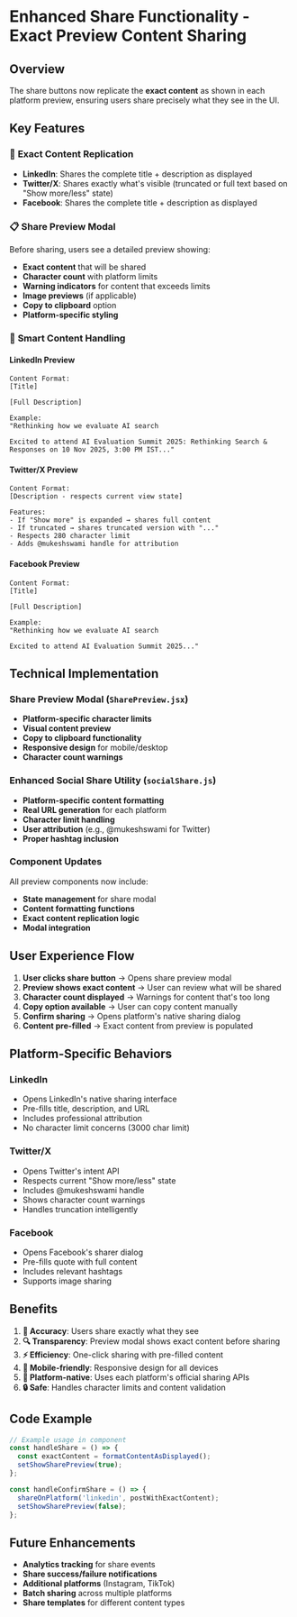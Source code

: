 # Enhanced Share Functionality - Exact Preview Content Sharing

## Overview
The share buttons now replicate the **exact content** as shown in each platform preview, ensuring users share precisely what they see in the UI.

## Key Features

### 🎯 **Exact Content Replication**
- **LinkedIn**: Shares the complete title + description as displayed
- **Twitter/X**: Shares exactly what's visible (truncated or full text based on "Show more/less" state)
- **Facebook**: Shares the complete title + description as displayed

### 📋 **Share Preview Modal**
Before sharing, users see a detailed preview showing:
- **Exact content** that will be shared
- **Character count** with platform limits
- **Warning indicators** for content that exceeds limits
- **Image previews** (if applicable)
- **Copy to clipboard** option
- **Platform-specific styling**

### 🔄 **Smart Content Handling**

#### LinkedIn Preview
```
Content Format:
[Title]

[Full Description]

Example:
"Rethinking how we evaluate AI search

Excited to attend AI Evaluation Summit 2025: Rethinking Search & Responses on 10 Nov 2025, 3:00 PM IST..."
```

#### Twitter/X Preview  
```
Content Format:
[Description - respects current view state]

Features:
- If "Show more" is expanded → shares full content
- If truncated → shares truncated version with "..."
- Respects 280 character limit
- Adds @mukeshswami handle for attribution
```

#### Facebook Preview
```
Content Format:
[Title]

[Full Description]

Example:
"Rethinking how we evaluate AI search

Excited to attend AI Evaluation Summit 2025..."
```

## Technical Implementation

### Share Preview Modal (`SharePreview.jsx`)
- **Platform-specific character limits**
- **Visual content preview** 
- **Copy to clipboard functionality**
- **Responsive design** for mobile/desktop
- **Character count warnings**

### Enhanced Social Share Utility (`socialShare.js`)
- **Platform-specific content formatting**
- **Real URL generation** for each platform
- **Character limit handling**
- **User attribution** (e.g., @mukeshswami for Twitter)
- **Proper hashtag inclusion**

### Component Updates
All preview components now include:
- **State management** for share modal
- **Content formatting functions**
- **Exact content replication logic**
- **Modal integration**

## User Experience Flow

1. **User clicks share button** → Opens share preview modal
2. **Preview shows exact content** → User can review what will be shared
3. **Character count displayed** → Warnings for content that's too long
4. **Copy option available** → User can copy content manually
5. **Confirm sharing** → Opens platform's native sharing dialog
6. **Content pre-filled** → Exact content from preview is populated

## Platform-Specific Behaviors

### LinkedIn
- Opens LinkedIn's native sharing interface
- Pre-fills title, description, and URL
- Includes professional attribution
- No character limit concerns (3000 char limit)

### Twitter/X  
- Opens Twitter's intent API
- Respects current "Show more/less" state
- Includes @mukeshswami handle
- Shows character count warnings
- Handles truncation intelligently

### Facebook
- Opens Facebook's sharer dialog
- Pre-fills quote with full content
- Includes relevant hashtags
- Supports image sharing

## Benefits

1. **🎯 Accuracy**: Users share exactly what they see
2. **🔍 Transparency**: Preview modal shows exact content before sharing
3. **⚡ Efficiency**: One-click sharing with pre-filled content
4. **📱 Mobile-friendly**: Responsive design for all devices
5. **🎨 Platform-native**: Uses each platform's official sharing APIs
6. **🔒 Safe**: Handles character limits and content validation

## Code Example

```jsx
// Example usage in component
const handleShare = () => {
  const exactContent = formatContentAsDisplayed();
  setShowSharePreview(true);
};

const handleConfirmShare = () => {
  shareOnPlatform('linkedin', postWithExactContent);
  setShowSharePreview(false);
};
```

## Future Enhancements
- **Analytics tracking** for share events
- **Share success/failure notifications**
- **Additional platforms** (Instagram, TikTok)
- **Batch sharing** across multiple platforms
- **Share templates** for different content types
